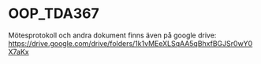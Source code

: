 # OOP_TDA367

Mötesprotokoll och andra dokument finns även på google drive: https://drive.google.com/drive/folders/1k1vMEeXLSqAA5qBhxfBGJSr0wY0X7aKx

